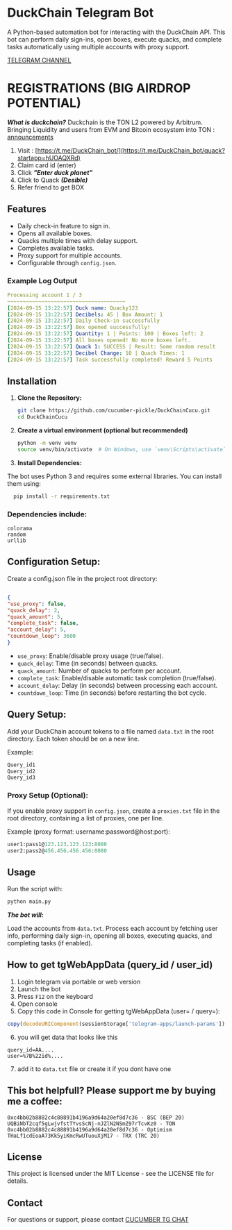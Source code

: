 # DuckChain Telegram Bot
A Python-based automation bot for interacting with the DuckChain API. This bot can perform daily sign-ins, open boxes, execute quacks, and complete tasks automatically using multiple accounts with proxy support.

[TELEGRAM CHANNEL](https://t.me/cucumber_scripts)

# REGISTRATIONS (BIG AIRDROP POTENTIAL)
***What is duckchain?*** Duckchain is the TON L2 powered by Arbitrum. Bringing Liquidity and users from EVM and Bitcoin ecosystem into TON : [announcements](https://x.com/arbitrum/status/1820820056965812287)

1. Visit : [https://t.me/DuckChain_bot/](https://t.me/DuckChain_bot/quack?startapp=hUOAQXRd)
2. Claim card id (enter)
3. Click ***"Enter duck planet"***
4. Click to Quack ***(Desible)***
5. Refer friend to get BOX 

## Features
- Daily check-in feature to sign in.
- Opens all available boxes.
- Quacks multiple times with delay support.
- Completes available tasks.
- Proxy support for multiple accounts.
- Configurable through `config.json`.

### Example Log Output
   ```yaml
Processing account 1 / 3
~~~~~~~~~~~~~~~~~~~~~~~~~~~~~~~~~~~~~~
[2024-09-15 13:22:57] Duck name: Quacky123
[2024-09-15 13:22:57] Decibels: 45 | Box Amount: 1
[2024-09-15 13:22:57] Daily Check-in successfully
[2024-09-15 13:22:57] Box opened successfully!
[2024-09-15 13:22:57] Quantity: 1 | Points: 100 | Boxes left: 2
[2024-09-15 13:22:57] All boxes opened! No more boxes left.
[2024-09-15 13:22:57] Quack 1: SUCCESS | Result: Some random result
[2024-09-15 13:22:57] Decibel Change: 10 | Quack Times: 1
[2024-09-15 13:22:57] Task successfully completed! Reward 5 Points
   ```


## Installation

1. **Clone the Repository:**

   ```bash
   git clone https://github.com/cucumber-pickle/DuckChainCucu.git
   cd DuckChainCucu
   ```

2. **Create a virtual environment (optional but recommended)**

    ```bash
    python -m venv venv
    source venv/bin/activate  # On Windows, use `venv\Scripts\activate`
    ```

   
3. **Install Dependencies:**

The bot uses Python 3 and requires some external libraries. You can install them using:

  ```bash
    pip install -r requirements.txt
  ```

### Dependencies include:

   ```requests
colorama
random
urllib
   ```

## Configuration Setup:

Create a config.json file in the project root directory:

   ```json

{
   "use_proxy": false,
   "quack_delay": 2,
   "quack_amount": 5,
   "complete_task": false,
   "account_delay": 5,
   "countdown_loop": 3600
}
   ```
- `use_proxy`: Enable/disable proxy usage (true/false).
- `quack_delay`: Time (in seconds) between quacks.
- `quack_amount`: Number of quacks to perform per account.
- `complete_task`: Enable/disable automatic task completion (true/false).
- `account_delay`: Delay (in seconds) between processing each account.
- `countdown_loop`: Time (in seconds) before restarting the bot cycle.

## Query Setup:

Add your DuckChain account tokens to a file named `data.txt` in the root directory. Each token should be on a new line.

Example:
   ```txt
Query_id1
Query_id2
Query_id3
   ```
### Proxy Setup (Optional):

If you enable proxy support in `config.json`, create a `proxies.txt` file in the root directory, containing a list of proxies, one per line.

Example (proxy format: username:password@host:port):

   ```graphql
user1:pass1@123.123.123.123:8080
user2:pass2@456.456.456.456:8080
   ```

## Usage
Run the script with:

   ```bash
python main.py
   ```

***The bot will:***

Load the accounts from `data.txt`.
Process each account by fetching user info, performing daily sign-in, opening all boxes, executing quacks, and completing tasks (if enabled).

## How to get tgWebAppData (query_id / user_id)

1. Login telegram via portable or web version
2. Launch the bot
3. Press `F12` on the keyboard 
4. Open console
5. Сopy this code in Console for getting tgWebAppData (user= / query=):

```javascript
copy(decodeURIComponent(sessionStorage['telegram-apps/launch-params']).split('tgWebAppData=')[1].split('&tgWebAppStartParam')[0])
```

6. you will get data that looks like this

```
query_id=AA....
user=%7B%22id%....
```
7. add it to `data.txt` file or create it if you dont have one


## This bot helpfull?  Please support me by buying me a coffee: 
```
0xc4bb02b8882c4c88891b4196a9d64a20ef8d7c36 - BSC (BEP 20)
UQBiNbT2cqf5gLwjvfstTYvsScNj-nJZlN2NSmZ97rTcvKz0 - TON
0xc4bb02b8882c4c88891b4196a9d64a20ef8d7c36 - Optimism
THaLf1cdEoaA73Kk5yiKmcRwUTuouXjM17 - TRX (TRC 20)
```

## License
This project is licensed under the MIT License - see the LICENSE file for details.

## Contact
For questions or support, please contact [CUCUMBER TG CHAT](https://t.me/cucumber_scripts_chat)
